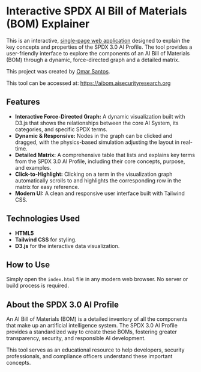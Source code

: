 # Interactive SPDX AI Bill of Materials (BOM) Explainer

This is an interactive, [single-page web application](https://aibom.aisecurityresearch.org/) designed to explain the key concepts and properties of the SPDX 3.0 AI Profile. The tool provides a user-friendly interface to explore the components of an AI Bill of Materials (BOM) through a dynamic, force-directed graph and a detailed matrix.

This project was created by [Omar Santos](https://www.linkedin.com/in/santosomar/).

This tool can be accessed at: https://aibom.aisecurityresearch.org 
## Features

- **Interactive Force-Directed Graph:** A dynamic visualization built with D3.js that shows the relationships between the core AI System, its categories, and specific SPDX terms.
- **Dynamic & Responsive:** Nodes in the graph can be clicked and dragged, with the physics-based simulation adjusting the layout in real-time.
- **Detailed Matrix:** A comprehensive table that lists and explains key terms from the SPDX 3.0 AI Profile, including their core concepts, purpose, and examples.
- **Click-to-Highlight:** Clicking on a term in the visualization graph automatically scrolls to and highlights the corresponding row in the matrix for easy reference.
- **Modern UI:** A clean and responsive user interface built with Tailwind CSS.

## Technologies Used

- **HTML5**
- **Tailwind CSS** for styling.
- **D3.js** for the interactive data visualization.

## How to Use

Simply open the `index.html` file in any modern web browser. No server or build process is required.

## About the SPDX 3.0 AI Profile

An AI Bill of Materials (BOM) is a detailed inventory of all the components that make up an artificial intelligence system. The SPDX 3.0 AI Profile provides a standardized way to create these BOMs, fostering greater transparency, security, and responsible AI development.

This tool serves as an educational resource to help developers, security professionals, and compliance officers understand these important concepts.
